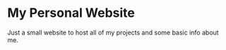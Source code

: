 # My Personal Website
Just a small website to host all of my projects and some basic info about me.
